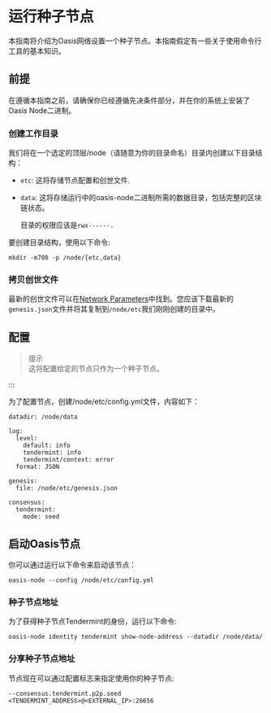 # 运行种子节点

本指南将介绍为Oasis网络设置一个种子节点。本指南假定有一些关于使用命令行工具的基本知识。

## 前提

在遵循本指南之前，请确保你已经遵循先决条件部分，并在你的系统上安装了Oasis Node二进制。

### 创建工作目录

我们将在一个选定的顶层/node（请随意为你的目录命名）目录内创建以下目录结构：

- `etc`: 这将存储节点配置和创世文件.
- `data`: 这将存储运行中的oasis-node二进制所需的数据目录，包括完整的区块链状态。
    
    目录的权限应该是`rwx------.`
    

要创建目录结构，使用以下命令:

```
mkdir -m700 -p /node/{etc,data}

```

### 拷贝创世文件

最新的创世文件可以在[Network Parameters](https://docs.oasis.dev/general/oasis-network/network-parameters)中找到。您应该下载最新的`genesis.json`文件并将其复制到`/node/etc`我们刚刚创建的目录中。

## 配置

> 提示  
这将配置给定的节点只作为一个种子节点。

:::

为了配置节点，创建/node/etc/config.yml文件，内容如下：

```
datadir: /node/data

log:
  level:
    default: info
    tendermint: info
    tendermint/context: error
  format: JSON

genesis:
  file: /node/etc/genesis.json

consensus:
  tendermint:
    mode: seed

```

## 启动Oasis节点

你可以通过运行以下命令来启动该节点：

```
oasis-node --config /node/etc/config.yml

```

### 种子节点地址

为了获得种子节点Tendermint的身份，运行以下命令:

```
oasis-node identity tendermint show-node-address --datadir /node/data/

```

### 分享种子节点地址

节点现在可以通过配置标志来指定使用你的种子节点:

```
--consensus.tendermint.p2p.seed <TENDERMINT_ADDRESS>@<EXTERNAL_IP>:26656

```